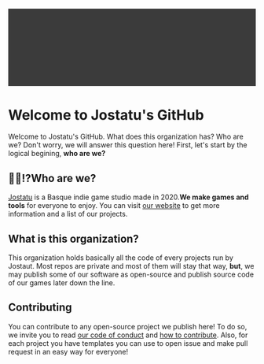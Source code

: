 [![Jostatu](https://raw.githubusercontent.com/Jostatu/jostatu.github.io/main/resources/media/img/banner/jostatu-intro-low.gif)](http://www.jostatu.com)
# Welcome to Jostatu's GitHub
Welcome to Jostatu's GitHub. What does this organization has? Who are we? Don't worry, we will answer this question here! First, let's start by the logical begining, **who are we?**

## 🙋‍♂️⁉️Who are we?
[Jostatu](https://www.jostatu.com) is a Basque indie game studio made in 2020.**We make games and tools** for everyone to enjoy. You can visit [our website](https://www.jostatu.com) to get more information and a list of our projects.

## What is  this organization?
This organization holds basically all the code of every projects run by Jostaut. Most repos are private and most of them will stay that way, **but**, we may publish some of our software as open-source and publish source code of our games later down the line.

## Contributing
You can contribute to any open-source project we publish here! To do so, we invite you to read [our code of conduct](https://github.com/Jostatu/.github/blob/main/CODE_OF_CONDUCT.md) and [how to contribute](https://github.com/Jostatu/.github/blob/main/CONTRIBUTING.md). Also, for each project you have templates you can use to open issue and make pull request in an easy way for everyone!



<!--

**Here are some ideas to get you started:**

🙋‍♀️ A short introduction - what is your organization all about?
🌈 Contribution guidelines - how can the community get involved?
👩‍💻 Useful resources - where can the community find your docs? Is there anything else the community should know?
🍿 Fun facts - what does your team eat for breakfast?
🧙 Remember, you can do mighty things with the power of [Markdown](https://docs.github.com/github/writing-on-github/getting-started-with-writing-and-formatting-on-github/basic-writing-and-formatting-syntax)
-->
